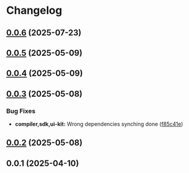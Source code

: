 # Changelog
## [0.0.6](https://github.com/klave-network/platform/compare/ui-kit@0.0.5...ui-kit@0.0.6) (2025-07-23)

## [0.0.5](https://github.com/klave-network/platform/compare/ui-kit@0.0.4...ui-kit@0.0.5) (2025-05-09)

## [0.0.4](https://github.com/klave-network/platform/compare/ui-kit@0.0.3...ui-kit@0.0.4) (2025-05-09)

## [0.0.3](https://github.com/klave-network/platform/compare/ui-kit@0.0.2...ui-kit@0.0.3) (2025-05-08)


### Bug Fixes

* **compiler,sdk,ui-kit:** Wrong dependencies synching done ([f85c41e](https://github.com/klave-network/platform/commit/f85c41eebeeec291692b2c45579ede4f89d6ac94))

## [0.0.2](https://github.com/klave-network/platform/compare/ui-kit@0.0.1...ui-kit@0.0.2) (2025-05-08)

## 0.0.1 (2025-04-10)
